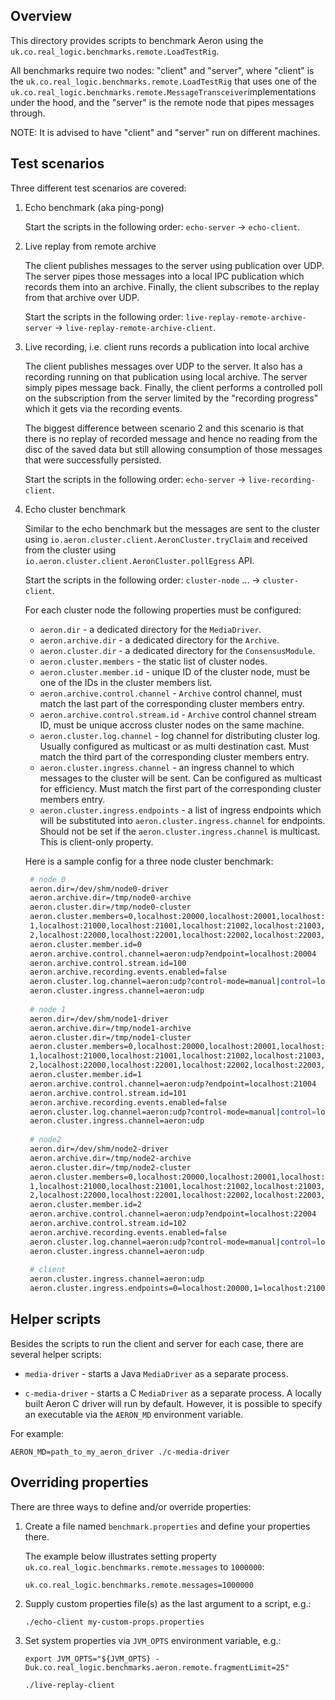 Overview
--------

This directory provides scripts to benchmark Aeron using the `uk.co.real_logic.benchmarks.remote.LoadTestRig`.

All benchmarks require two nodes: "client" and "server", where "client" is the
`uk.co.real_logic.benchmarks.remote.LoadTestRig` that uses one of the
`uk.co.real_logic.benchmarks.remote.MessageTransceiver`implementations under the hood, and the "server" is the
remote node that pipes messages through.

NOTE: It is advised to have "client" and "server" run on different machines.

Test scenarios
--------------

Three different test scenarios are covered:
1. Echo benchmark (aka ping-pong)

    Start the scripts in the following order: `echo-server` -> `echo-client`.

1. Live replay from remote archive
    
    The client publishes messages to the server using publication over UDP. The server pipes those messages into a
    local IPC publication which records them into an archive. Finally, the client subscribes to the replay from that
    archive over UDP.
    
    Start the scripts in the following order: `live-replay-remote-archive-server` -> `live-replay-remote-archive-client`.

1. Live recording, i.e. client runs records a publication into local archive
    
    The client publishes messages over UDP to the server. It also has a recording running on that publication using
    local archive. The server simply pipes message back. Finally, the client performs a controlled poll on the
    subscription from the server limited by the "recording progress" which it gets via the recording events.
    
    The biggest difference between scenario 2 and this scenario is that there is no replay of recorded message and hence
    no reading from the disc of the saved data but still allowing consumption of those messages that were successfully
    persisted.
    
    Start the scripts in the following order: `echo-server` -> `live-recording-client`.

1. Echo cluster benchmark

   Similar to the echo benchmark but the messages are sent to the cluster using
   `io.aeron.cluster.client.AeronCluster.tryClaim` and received from the cluster using
   `io.aeron.cluster.client.AeronCluster.pollEgress` API.
   
   Start the scripts in the following order: `cluster-node` ... -> `cluster-client`.

   For each cluster node the following properties must be configured:
   - `aeron.dir` - a dedicated directory for the `MediaDriver`.
   - `aeron.archive.dir` - a dedicated directory for the `Archive`.
   - `aeron.cluster.dir` - a dedicated directory for the `ConsensusModule`.
   - `aeron.cluster.members` - the static list of cluster nodes.
   - `aeron.cluster.member.id` - unique ID of the cluster node, must be one of the IDs in the cluster members list.
   - `aeron.archive.control.channel` - `Archive` control channel, must match the last part of the corresponding cluster
     members entry.
   - `aeron.archive.control.stream.id` - `Archive` control channel stream ID, must be unique accross cluster nodes on
     the same machine.
   - `aeron.cluster.log.channel` - log channel for distributing  cluster log. Usually configured as multicast or as
     multi destination cast. Must match the third part of the corresponding cluster members entry.
   - `aeron.cluster.ingress.channel` - an ingress channel to which messages to the cluster will be sent. Can be
     configured as multicast for efficiency. Must match the first part of the corresponding cluster members entry.
   - `aeron.cluster.ingress.endpoints` - a list of ingress endpoints which will be substituted into
     `aeron.cluster.ingress.channel` for endpoints. Should not be set if the `aeron.cluster.ingress.channel` is
     multicast. This is client-only property.
     
   Here is a sample config for a three node cluster benchmark:
   ```bash
    # node 0
    aeron.dir=/dev/shm/node0-driver
    aeron.archive.dir=/tmp/node0-archive
    aeron.cluster.dir=/tmp/node0-cluster
    aeron.cluster.members=0,localhost:20000,localhost:20001,localhost:20002,localhost:20003,localhost:20004|\
    1,localhost:21000,localhost:21001,localhost:21002,localhost:21003,localhost:21004|\
    2,localhost:22000,localhost:22001,localhost:22002,localhost:22003,localhost:22004
    aeron.cluster.member.id=0
    aeron.archive.control.channel=aeron:udp?endpoint=localhost:20004
    aeron.archive.control.stream.id=100
    aeron.archive.recording.events.enabled=false
    aeron.cluster.log.channel=aeron:udp?control-mode=manual|control=localhost:20002
    aeron.cluster.ingress.channel=aeron:udp
    
    # node 1
    aeron.dir=/dev/shm/node1-driver
    aeron.archive.dir=/tmp/node1-archive
    aeron.cluster.dir=/tmp/node1-cluster
    aeron.cluster.members=0,localhost:20000,localhost:20001,localhost:20002,localhost:20003,localhost:20004|\
    1,localhost:21000,localhost:21001,localhost:21002,localhost:21003,localhost:21004|\
    2,localhost:22000,localhost:22001,localhost:22002,localhost:22003,localhost:22004
    aeron.cluster.member.id=1
    aeron.archive.control.channel=aeron:udp?endpoint=localhost:21004
    aeron.archive.control.stream.id=101
    aeron.archive.recording.events.enabled=false
    aeron.cluster.log.channel=aeron:udp?control-mode=manual|control=localhost:21002
    aeron.cluster.ingress.channel=aeron:udp
    
    # node2
    aeron.dir=/dev/shm/node2-driver
    aeron.archive.dir=/tmp/node2-archive
    aeron.cluster.dir=/tmp/node2-cluster
    aeron.cluster.members=0,localhost:20000,localhost:20001,localhost:20002,localhost:20003,localhost:20004|\
    1,localhost:21000,localhost:21001,localhost:21002,localhost:21003,localhost:21004|\
    2,localhost:22000,localhost:22001,localhost:22002,localhost:22003,localhost:22004
    aeron.cluster.member.id=2
    aeron.archive.control.channel=aeron:udp?endpoint=localhost:22004
    aeron.archive.control.stream.id=102
    aeron.archive.recording.events.enabled=false
    aeron.cluster.log.channel=aeron:udp?control-mode=manual|control=localhost:22002
    aeron.cluster.ingress.channel=aeron:udp
    
    # client
    aeron.cluster.ingress.channel=aeron:udp
    aeron.cluster.ingress.endpoints=0=localhost:20000,1=localhost:21000,2=localhost:22000
   ```
    

Helper scripts
--------------

Besides the scripts to run the client and server for each case, there are several helper scripts:
- `media-driver` - starts a Java `MediaDriver` as a separate process.

- `c-media-driver` - starts a C `MediaDriver` as a separate process.
A locally built Aeron C driver will run by default. However, it is possible to specify an executable via the
`AERON_MD` environment variable.

For example:
```
AERON_MD=path_to_my_aeron_driver ./c-media-driver
```

Overriding properties
---------------------

There are three ways to define and/or override properties:

1. Create a file named `benchmark.properties` and define your properties there.
    
    The example below illustrates setting property `uk.co.real_logic.benchmarks.remote.messages` to `1000000`:
    
    ```
    uk.co.real_logic.benchmarks.remote.messages=1000000
    ```

1. Supply custom properties file(s) as the last argument to a script, e.g.:
    
    ```
    ./echo-client my-custom-props.properties
    ```

1. Set system properties via `JVM_OPTS` environment variable, e.g.:
    
    ```
    export JVM_OPTS="${JVM_OPTS} -Duk.co.real_logic.benchmarks.aeron.remote.fragmentLimit=25"
    
    ./live-replay-client
    ```
